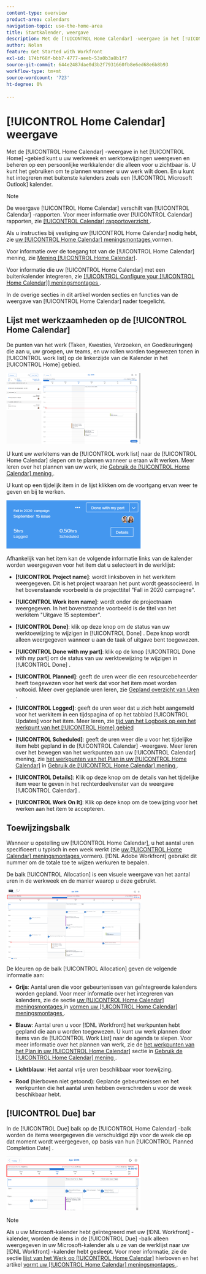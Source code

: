```yaml
---
content-type: overview
product-area: calendars
navigation-topic: use-the-home-area
title: Startkalender, weergave
description: Met de [!UICONTROL Home Calendar] -weergave in het [!UICONTROL Home] -gebied kunt u uw werkweek en werktoewijzingen weergeven en beheren op een persoonlijke werkkalender die alleen voor u zichtbaar is. U kunt het gebruiken om te plannen wanneer u uw werk wilt doen. En u kunt het integreren met buitenste kalenders zoals een [!UICONTROL Microsoft Outlook] kalender.
author: Nolan
feature: Get Started with Workfront
exl-id: 174bf68f-bbb7-4777-aeeb-53a0b3a8b1f7
source-git-commit: 644e2487dae0d3b2f7931660fb8e6ed68e6b8b93
workflow-type: tm+mt
source-wordcount: '723'
ht-degree: 0%

---
```


# [!UICONTROL Home Calendar] weergave

<!--
<p data-mc-conditions="QuicksilverOrClassic.Draft mode">Updated for QS except for section about expanding a work item in the list--this isn't working yet in QS.</p>
-->

Met de [!UICONTROL Home Calendar] -weergave in het [!UICONTROL Home] -gebied kunt u uw werkweek en werktoewijzingen weergeven en beheren op een persoonlijke werkkalender die alleen voor u zichtbaar is. U kunt het gebruiken om te plannen wanneer u uw werk wilt doen. En u kunt het integreren met buitenste kalenders zoals een [!UICONTROL Microsoft Outlook] kalender.

>[!NOTE]
>
>De weergave [!UICONTROL Home Calendar] verschilt van [!UICONTROL Calendar] -rapporten. Voor meer informatie over [!UICONTROL Calendar] rapporten, zie [[!UICONTROL Calendar] rapportoverzicht ](../../../reports-and-dashboards/reports/calendars/calendar-reports-overview.md).

Als u instructies bij vestiging uw [!UICONTROL Home Calendar] nodig hebt, zie [ uw [!UICONTROL Home Calendar] meningsmontages ](../../../workfront-basics/using-home/using-the-home-area/configure-home-calendar-view.md) vormen.

Voor informatie over de toegang tot van de [!UICONTROL Home Calendar] mening, zie [ Mening [!UICONTROL Home Calendar]](../../../workfront-basics/using-home/using-the-home-area/view-home-calendar.md).

Voor informatie die uw [!UICONTROL Home Calendar] met een buitenkalender integreren, zie [[!UICONTROL Configure your [!UICONTROL Home Calendar]] meningsmontages ](../../../workfront-basics/using-home/using-the-home-area/configure-home-calendar-view.md).

In de overige secties in dit artikel worden secties en functies van de weergave van [!UICONTROL Home Calendar] nader toegelicht.

## Lijst met werkzaamheden op de [!UICONTROL Home Calendar]

De punten van het werk (Taken, Kwesties, Verzoeken, en Goedkeuringen) die aan u, uw groepen, uw teams, en uw rollen worden toegewezen tonen in [!UICONTROL work list] op de linkerzijde van de Kalender in het [!UICONTROL Home] gebied.

![](assets/calview-qs-350x185.png)

U kunt uw werkitems van de [!UICONTROL work list] naar de [!UICONTROL Home Calendar] slepen om te plannen wanneer u eraan wilt werken. Meer leren over het plannen van uw werk, zie [ Gebruik de [!UICONTROL Home Calendar] mening ](../../../workfront-basics/using-home/using-the-home-area/use-home-calendar-view.md).

U kunt op een tijdelijk item in de lijst klikken om de voortgang ervan weer te geven en bij te werken.

![](assets/work-item-cl-350x126.png)

Afhankelijk van het item kan de volgende informatie links van de kalender worden weergegeven voor het item dat u selecteert in de werklijst:

* **[!UICONTROL Project name]**: wordt linksboven in het werkitem weergegeven. Dit is het project waaraan het punt wordt geassocieerd. In het bovenstaande voorbeeld is de projecttitel &quot;Fall in 2020 campagne&quot;.
* **[!UICONTROL Work item name]**: wordt onder de projectnaam weergegeven. In het bovenstaande voorbeeld is de titel van het werkitem &quot;Uitgave 15 september&quot;.
* **[!UICONTROL Done]**: klik op deze knop om de status van uw werktoewijzing te wijzigen in [!UICONTROL Done] . Deze knop wordt alleen weergegeven wanneer u aan de taak of uitgave bent toegewezen.
* **[!UICONTROL Done with my part]**: klik op de knop [!UICONTROL Done with my part] om de status van uw werktoewijzing te wijzigen in [!UICONTROL Done] .
* **[!UICONTROL Planned]**: geeft de uren weer die een resourcebeheerder heeft toegewezen voor het werk dat voor het item moet worden voltooid. Meer over geplande uren leren, zie [ Gepland overzicht van Uren ](../../../manage-work/tasks/task-information/planned-hours.md).

* **[!UICONTROL Logged]**: geeft de uren weer dat u zich hebt aangemeld voor het werkitem in een tijdspagina of op het tabblad [!UICONTROL Updates] voor het item. Meer leren, zie [ tijd van het Logboek op een het werkpunt van het [!UICONTROL Home] gebied ](../../../workfront-basics/using-home/using-the-home-area/log-time-on-work-item-in-home.md)

* **[!UICONTROL Scheduled]**: geeft de uren weer die u voor het tijdelijke item hebt gepland in de [!UICONTROL Calendar] -weergave. Meer leren over het bewegen van het werkpunten aan uw [!UICONTROL Calendar] mening, zie [ het werkpunten van het Plan in uw [!UICONTROL Home Calendar]](../../../workfront-basics/using-home/using-the-home-area/use-home-calendar-view.md#scheduling-work-items-in-home-calendar) in [ Gebruik de [!UICONTROL Home Calendar] mening ](../../../workfront-basics/using-home/using-the-home-area/use-home-calendar-view.md).

* **[!UICONTROL Details]**: Klik op deze knop om de details van het tijdelijke item weer te geven in het rechterdeelvenster van de weergave [!UICONTROL Calendar] .
* **[!UICONTROL Work On It]**: Klik op deze knop om de toewijzing voor het werken aan het item te accepteren.

## Toewijzingsbalk

Wanneer u opstelling uw [!UICONTROL Home Calendar], u het aantal uren specificeert u typisch in een week werkt (zie [ uw [!UICONTROL Home Calendar] meningsmontages ](../../../workfront-basics/using-home/using-the-home-area/configure-home-calendar-view.md) vormen). [!DNL Adobe Workfront] gebruikt dit nummer om de totale toe te wijzen werkuren te bepalen.

De balk [!UICONTROL Allocation] is een visuele weergave van het aantal uren in de werkweek en de manier waarop u deze gebruikt.

![](assets/allocation-bar-qs-350x181.png)

De kleuren op de balk [!UICONTROL Allocation] geven de volgende informatie aan:

* **Grijs**: Aantal uren die voor gebeurtenissen van geïntegreerde kalenders worden gepland. Voor meer informatie over het integreren van kalenders, zie de sectie [ uw [!UICONTROL Home Calendar] meningsmontages ](../../../workfront-basics/using-home/using-the-home-area/configure-home-calendar-view.md#configuring-your-home-calendar-view) in [ vormen uw [!UICONTROL Home Calendar] meningsmontages ](../../../workfront-basics/using-home/using-the-home-area/configure-home-calendar-view.md).

* **Blauw**: Aantal uren u voor [!DNL Workfront] het werkpunten hebt gepland die aan u worden toegewezen. U kunt uw werk plannen door items van de [!UICONTROL Work List] naar de agenda te slepen. Voor meer informatie over het plannen van werk, zie de [ het werkpunten van het Plan in uw [!UICONTROL Home Calendar]](../../../workfront-basics/using-home/using-the-home-area/use-home-calendar-view.md#scheduling-work-items-in-home-calendar) sectie in [ Gebruik de [!UICONTROL Home Calendar] mening ](../../../workfront-basics/using-home/using-the-home-area/use-home-calendar-view.md).

* **Lichtblauw**: Het aantal vrije uren beschikbaar voor toewijzing.
* **Rood** (hierboven niet getoond): Geplande gebeurtenissen en het werkpunten die het aantal uren hebben overschreden u voor de week beschikbaar hebt.

## [!UICONTROL Due] bar

In de [!UICONTROL Due] balk op de [!UICONTROL Home Calendar] -balk worden de items weergegeven die verschuldigd zijn voor de week die op dat moment wordt weergegeven, op basis van hun [!UICONTROL Planned Completion Date] .

![](assets/duebar-qs-350x140.png)

>[!NOTE]
>
>Als u uw Microsoft-kalender hebt geïntegreerd met uw [!DNL Workfront] -kalender, worden de items in de [!UICONTROL Due] -balk alleen weergegeven in uw Microsoft-kalender als u ze van de werklijst naar uw [!DNL Workfront] -kalender hebt gesleept. Voor meer informatie, zie de sectie [ lijst van het Werk op [!UICONTROL Home Calendar]](#work-list-on-the-home-calendar) hierboven en het artikel [ vormt uw [!UICONTROL Home Calendar] meningsmontages ](../../../workfront-basics/using-home/using-the-home-area/configure-home-calendar-view.md).
